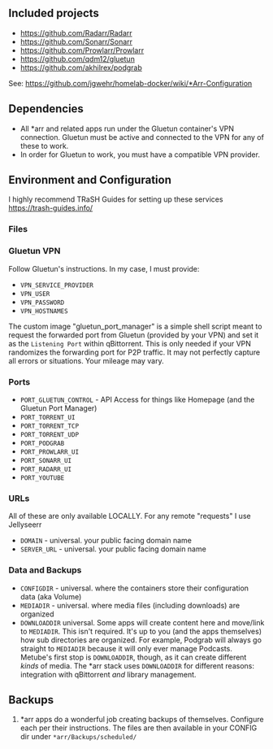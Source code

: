 ## Included projects

- https://github.com/Radarr/Radarr
- https://github.com/Sonarr/Sonarr
- https://github.com/Prowlarr/Prowlarr
- https://github.com/qdm12/gluetun
- https://github.com/akhilrex/podgrab


See: https://github.com/jgwehr/homelab-docker/wiki/*Arr-Configuration

## Dependencies

- All *arr and related apps run under the Gluetun container's VPN connection. Gluetun must be active and connected to the VPN for any of these to work.
- In order for Gluetun to work, you must have a compatible VPN provider.


## Environment and Configuration
I highly recommend TRaSH Guides for setting up these services https://trash-guides.info/

### Files

### Gluetun VPN
Follow Gluetun's instructions. In my case, I must provide:
- `VPN_SERVICE_PROVIDER`
- `VPN_USER`
- `VPN_PASSWORD`
- `VPN_HOSTNAMES`

The custom image "gluetun_port_manager" is a simple shell script meant to request the forwarded port from Gluetun (provided by your VPN) and set it as the `Listening Port` within qBittorrent. This is only needed if your VPN randomizes the forwarding port for P2P traffic. It may not perfectly capture all errors or situations. Your mileage may vary. 


### Ports

- `PORT_GLUETUN_CONTROL` - API Access for things like Homepage (and the Gluetun Port Manager) 
- `PORT_TORRENT_UI`
- `PORT_TORRENT_TCP`
- `PORT_TORRENT_UDP`
- `PORT_PODGRAB`
- `PORT_PROWLARR_UI`
- `PORT_SONARR_UI`
- `PORT_RADARR_UI`
- `PORT_YOUTUBE`

### URLs
All of these are only available LOCALLY. For any remote "requests" I use Jellyseerr
- `DOMAIN` - universal. your public facing domain name
- `SERVER_URL` - universal. your public facing domain name

### Data and Backups
- `CONFIGDIR` - universal. where the containers store their configuration data (aka Volume)
- `MEDIADIR` - universal. where media files (including downloads) are organized
- `DOWNLOADDIR` universal. Some apps will create content here and move/link to `MEDIADIR`. This isn't required. It's up to you (and the apps themselves) how sub directories are organized. For example, Podgrab will always go straight to `MEDIADIR` because it will only ever manage Podcasts. Metube's first stop is `DOWNLOADDIR`, though, as it can create different *kinds* of media. The *arr stack uses `DOWNLOADDIR` for different reasons: integration with qBittorrent *and* library management.


## Backups
1. *arr apps do a wonderful job creating backups of themselves. Configure each per their instructions.  The files are then available in your CONFIG dir under `*arr/Backups/scheduled/`